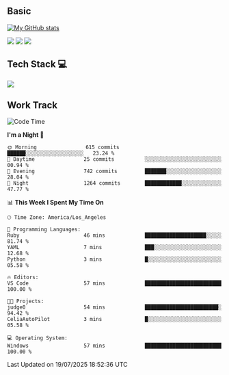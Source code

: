 ## Basic
 
[![My GitHub stats](https://github-readme-stats.vercel.app/api?username=Zzhihon&show_icons=true&theme=purple)](https://github.com/Zzhihon)
 
 [![](https://img.shields.io/badge/website-4493f8?style=for-the-badge&logo=About.me&logoColor=purple)](https://tatakal.com/)
 [![](https://img.shields.io/badge/RSS-4493f8?style=for-the-badge&logo=rss&logoColor=purple)](https://tatakal.com/feed/)
 [![](https://img.shields.io/badge/Email-4493f8?style=for-the-badge&logo=gmail&logoColor=purple)](mailto:bt1q@tatakal.com)

## Tech Stack 💻

<a href="https://skillicons.dev">
  <img src="https://skillicons.dev/icons?i=py,html,css,javascript,bash,java,vue,go,nodejs,cpp" />
</a>

</br>

## Work Track

<!--START_SECTION:waka-->
![Code Time](http://img.shields.io/badge/Code%20Time-435%20hrs-blue)

**I'm a Night 🦉** 

```text
🌞 Morning                615 commits         ██████░░░░░░░░░░░░░░░░░░░   23.24 % 
🌆 Daytime                25 commits          ░░░░░░░░░░░░░░░░░░░░░░░░░   00.94 % 
🌃 Evening                742 commits         ███████░░░░░░░░░░░░░░░░░░   28.04 % 
🌙 Night                  1264 commits        ████████████░░░░░░░░░░░░░   47.77 % 
```


📊 **This Week I Spent My Time On** 

```text
🕑︎ Time Zone: America/Los_Angeles

💬 Programming Languages: 
Ruby                     46 mins             ████████████████████░░░░░   81.74 % 
YAML                     7 mins              ███░░░░░░░░░░░░░░░░░░░░░░   12.68 % 
Python                   3 mins              █░░░░░░░░░░░░░░░░░░░░░░░░   05.58 % 

🔥 Editors: 
VS Code                  57 mins             █████████████████████████   100.00 % 

🐱‍💻 Projects: 
judge0                   54 mins             ████████████████████████░   94.42 % 
CeliaAutoPilot           3 mins              █░░░░░░░░░░░░░░░░░░░░░░░░   05.58 % 

💻 Operating System: 
Windows                  57 mins             █████████████████████████   100.00 % 
```


 Last Updated on 19/07/2025 18:52:36 UTC
<!--END_SECTION:waka-->
